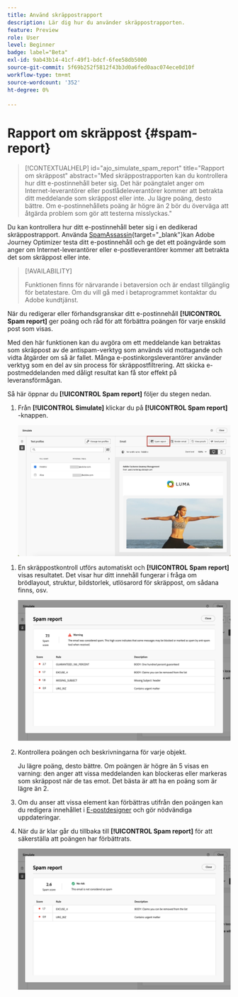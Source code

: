 ```yaml
---
title: Använd skräppostrapport
description: Lär dig hur du använder skräppostrapporten.
feature: Preview
role: User
level: Beginner
badge: label="Beta"
exl-id: 9ab43b14-41cf-49f1-bdcf-6fee58db5000
source-git-commit: 5f69b252f5812f43b3d0a6fed0aac074ece0d10f
workflow-type: tm+mt
source-wordcount: '352'
ht-degree: 0%

---
```


# Rapport om skräppost {#spam-report}

>[!CONTEXTUALHELP]
>id="ajo_simulate_spam_report"
>title="Rapport om skräppost"
>abstract="Med skräppostrapporten kan du kontrollera hur ditt e-postinnehåll beter sig. Det här poängtalet anger om Internet-leverantörer eller postlådeleverantörer kommer att betrakta ditt meddelande som skräppost eller inte. Ju lägre poäng, desto bättre. Om e-postinnehållets poäng är högre än 2 bör du överväga att åtgärda problem som gör att testerna misslyckas."

Du kan kontrollera hur ditt e-postinnehåll beter sig i en dedikerad skräppostrapport. Använda [SpamAssassin](https://spamassassin.apache.org/){target="_blank"}kan Adobe Journey Optimizer testa ditt e-postinnehåll och ge det ett poängvärde som anger om Internet-leverantörer eller e-postleverantörer kommer att betrakta det som skräppost eller inte.

>[!AVAILABILITY]
>
>Funktionen finns för närvarande i betaversion och är endast tillgänglig för betatestare. Om du vill gå med i betaprogrammet kontaktar du Adobe kundtjänst.

När du redigerar eller förhandsgranskar ditt e-postinnehåll **[!UICONTROL Spam report]** ger poäng och råd för att förbättra poängen för varje enskild post som visas.

Med den här funktionen kan du avgöra om ett meddelande kan betraktas som skräppost av de antispam-verktyg som används vid mottagande och vidta åtgärder om så är fallet. Många e-postinkorgsleverantörer använder verktyg som en del av sin process för skräppostfiltrering. Att skicka e-postmeddelanden med dåligt resultat kan få stor effekt på leveransförmågan.

Så här öppnar du **[!UICONTROL Spam report]** följer du stegen nedan.

1. Från **[!UICONTROL Simulate]** klickar du på **[!UICONTROL Spam report]** -knappen.

   ![](assets/spam-report-button.png)

<!--
    You can also open the [Email Designer](../email/content-from-scratch.md), click the **[!UICONTROL More]** button and select **[!UICONTROL Check spam score]** from the menu.

    ![](assets/spam-report-check-score.png)
-->

1. En skräppostkontroll utförs automatiskt och **[!UICONTROL Spam report]** visas resultatet. Det visar hur ditt innehåll fungerar i fråga om brödlayout, struktur, bildstorlek, utlösarord för skräppost, om sådana finns, osv.

   ![](assets/spam-report-high-score.png)

1. Kontrollera poängen och beskrivningarna för varje objekt.

   Ju lägre poäng, desto bättre. Om poängen är högre än 5 visas en varning: den anger att vissa meddelanden kan blockeras eller markeras som skräppost när de tas emot. Det bästa är att ha en poäng som är lägre än 2.

1. Om du anser att vissa element kan förbättras utifrån den poängen kan du redigera innehållet i [E-postdesigner](../email/content-from-scratch.md) och gör nödvändiga uppdateringar.

1. När du är klar går du tillbaka till **[!UICONTROL Spam report]** för att säkerställa att poängen har förbättrats.

   ![](assets/spam-report-low-score.png)

<!--You can also check the message's alerts for warnings on potential risk of spam detection. Follow the steps below.

1. Click the **[!UICONTROL Alerts]** button on top right of the screen. [Learn more on email alerts](../email/create-email.md#check-email-alerts)

1. If **[!UICONTROL Spam checker alert]** is displayed, you should check your content for a potential risk of spam using the **[!UICONTROL Spam report]** feature as detailed above.

    ![](assets/spam-report-alert.png)
-->
